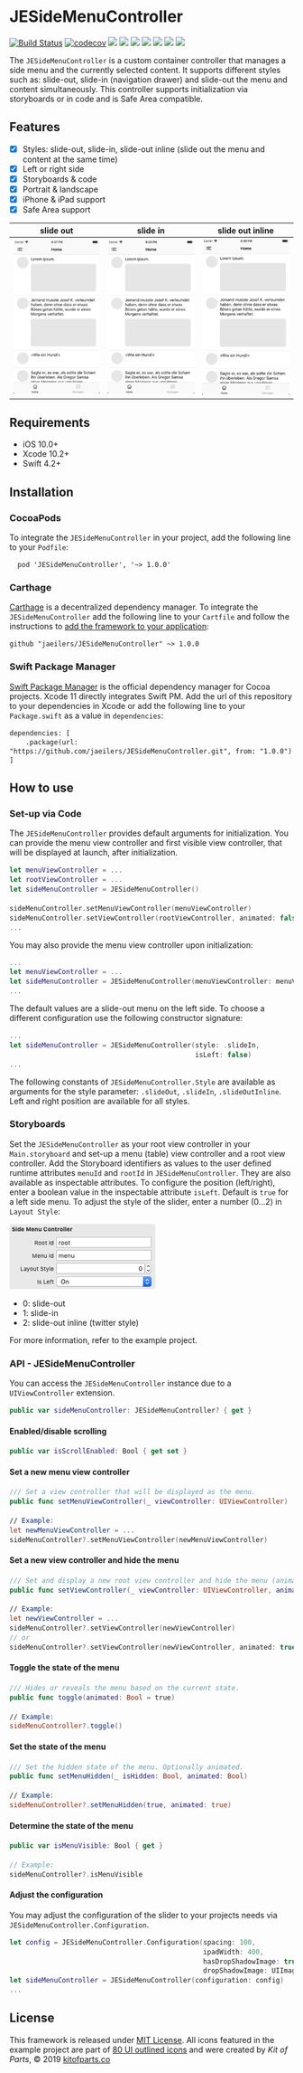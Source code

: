 # JESideMenuController
[![Build Status](https://travis-ci.org/jaeilers/JESideMenuController.svg?branch=master)](https://travis-ci.org/jaeilers/JESideMenuController) [![codecov](https://codecov.io/gh/jaeilers/JESideMenuController/branch/master/graph/badge.svg)](https://codecov.io/gh/jaeilers/JESideMenuController) ![](https://img.shields.io/badge/license-MIT-lightgrey.svg) ![](https://img.shields.io/badge/Swift-5.0-orange.svg) ![](https://img.shields.io/badge/Xcode-10.2+-blue.svg) ![](https://img.shields.io/badge/iOS-10+-blue.svg) ![](https://img.shields.io/badge/pod-1.0.0-brightgreen.svg) ![](https://img.shields.io/badge/Carthage-✔-brightgreen.svg) ![](https://img.shields.io/badge/Swift%20PM-✔-brightgreen.svg)

The `JESideMenuController` is a custom container controller that manages a side menu and the currently selected content. It supports different styles such as: slide-out, slide-in (navigation drawer) and slide-out the menu and content simultaneously. This controller supports initialization via storyboards or in code and is Safe Area compatible.

## Features

- [x] Styles: slide-out, slide-in, slide-out inline (slide out the menu and content at the same time)
- [x] Left or right side
- [x] Storyboards & code
- [x] Portrait & landscape
- [x] iPhone & iPad support
- [x] Safe Area support

slide out | slide in | slide out inline
--- | --- | ---
![](Example/resources/slide-out.gif) | ![](Example/resources/slide-in.gif) | ![](Example/resources/slide-out-inline.gif)

## Requirements
- iOS 10.0+
- Xcode 10.2+
- Swift 4.2+

## Installation

### CocoaPods
To integrate the `JESideMenuController` in your project, add the following line to your `Podfile`:

```
  pod 'JESideMenuController', '~> 1.0.0'
```

### Carthage
[Carthage](https://github.com/Carthage/Carthage) is a decentralized dependency manager. To integrate the `JESideMenuController` add the following line to your `Cartfile` and follow the instructions to [add the framework to your application](https://github.com/Carthage/Carthage#adding-frameworks-to-an-application):

```
github "jaeilers/JESideMenuController" ~> 1.0.0
```

### Swift Package Manager
[Swift Package Manager](https://github.com/apple/swift-package-manager) is the official dependency manager for Cocoa projects. Xcode 11 directly integrates Swift PM. Add the url of this repository to your dependencies in Xcode or add the following line to your `Package.swift` as a value in `dependencies`:

```
dependencies: [
	.package(url: "https://github.com/jaeilers/JESideMenuController.git", from: "1.0.0")
]
```

## How to use

### Set-up via Code

The `JESideMenuController` provides default arguments for initialization. You can provide the menu view controller and first visible view controller, that will be displayed at launch, after initialization.

```swift
let menuViewController = ...
let rootViewController = ...
let sideMenuController = JESideMenuController()

sideMenuController.setMenuViewController(menuViewController)
sideMenuController.setViewController(rootViewController, animated: false)
...
```

You may also provide the menu view controller upon initialization:

```swift
...
let menuViewController = ...
let sideMenuController = JESideMenuController(menuViewController: menuViewController)
...

```

The default values are a slide-out menu on the left side. To choose a different configuration use the following constructor signature:

```swift
...
let sideMenuController = JESideMenuController(style: .slideIn,
                                              isLeft: false)
...
```

The following constants of `JESideMenuController.Style` are available as arguments for the style parameter: `.slideOut`, `.slideIn`, `.slideOutInline`. Left and right position are available for all styles.

### Storyboards

Set the `JESideMenuController` as your root view controller in your `Main.storyboard` and set-up a menu (table) view controller and a root view controller. Add the Storyboard identifiers as values to the user defined runtime attributes `menuId` and `rootId` in `JESideMenuController`. They are also available as inspectable attributes. To configure the position (left/right), enter a boolean value in the inspectable attribute `isLeft`. Default is `true` for a left side menu. To adjust the style of the slider, enter a number (0...2) in `Layout Style`:

![](Example/resources/storyboardInspectableProperties.png)

- 0: slide-out
- 1: slide-in
- 2: slide-out inline (twitter style)

For more information, refer to the example project.

### API - JESideMenuController

You can access the `JESideMenuController` instance due to a `UIViewController` extension. 

```swift
public var sideMenuController: JESideMenuController? { get }
```

#### Enabled/disable scrolling
```swift
public var isScrollEnabled: Bool { get set }
```

#### Set a new menu view controller
```swift 
/// Set a view controller that will be displayed as the menu.
public func setMenuViewController(_ viewController: UIViewController)

// Example:
let newMenuViewController = ...
sideMenuController?.setMenuViewController(newMenuViewController)
```

#### Set a new view controller and hide the menu
```swift
/// Set and display a new root view controller and hide the menu (animated).
public func setViewController(_ viewController: UIViewController, animated: Bool = true)

// Example:
let newViewController = ...
sideMenuController?.setViewController(newViewController)
// or
sideMenuController?.setViewController(newViewController, animated: true)
```

#### Toggle the state of the menu
```swift
/// Hides or reveals the menu based on the current state.
public func toggle(animated: Bool = true)

// Example:
sideMenuController?.toggle()
```

#### Set the state of the menu
```swift
/// Set the hidden state of the menu. Optionally animated.
public func setMenuHidden(_ isHidden: Bool, animated: Bool)

// Example:
sideMenuController?.setMenuHidden(true, animated: true)
```

#### Determine the state of the menu
```swift
public var isMenuVisible: Bool { get }

// Example:
sideMenuController?.isMenuVisible
```

#### Adjust the configuration 
You may adjust the configuration of the slider to your projects needs via `JESideMenuController.Configuration`.

```swift
let config = JESideMenuController.Configuration(spacing: 100,
                                                ipadWidth: 400,
                                                hasDropShadowImage: true,
                                                dropShadowImage: UIImage(named: ...))
let sideMenuController = JESideMenuController(configuration: config)
...
```

## License
This framework is released under [MIT License](./LICENSE.md). All icons featured in the example project are part of [80 UI outlined icons](https://www.sketchappsources.com/free-source/3841-ui-outlined-icons-sketch-freebie-resource.html) and were created by *Kit of Parts*, &copy; 2019 [kitofparts.co](http://kitofparts.co/)